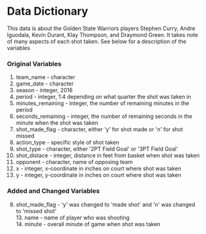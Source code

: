 # Data Dictionary

This data is about the Golden State Warriors players Stephen Curry, Andre Iguodala, Kevin Durant, Klay Thompson, and Draymond Green. It takes note of many aspects of each shot taken. See below for a description of the variables

### Original Variables
1. team_name - character
2. game_date - character
3. season - integer, 2016
4. period - integer, 1:4 depending on what quarter the shot was taken in
5. minutes_remaining - integer, the number of remaining minutes in the period
6. seconds_remaining - integer, the number of remaining seconds in the minute when the shot was taken
8. shot_made_flag - character, either 'y' for shot made or 'n' for shot missed
9. action_type - specific style of shot taken
10. shot_type - character, either '2PT Field Goal' or '3PT Field Goal'
11. shot_distace - integer, distance in feet from basket when shot was taken
12. opponent - character, name of opposing team
13. x - integer, x-coordinate in inches on court where shot was taken
14. y - integer, y-coordinate in inches on court where shot was taken

### Added and Changed Variables
8. shot_made_flag - 'y' was changed to 'made shot' and 'n' was changed to 'missed shot'  
13\. name - name of player who was shooting  
14\. minute - overall minute of game when shot was taken